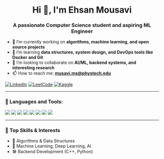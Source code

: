 <h1 align="center">Hi 👋, I'm Ehsan Mousavi</h1>
<h3 align="center">A passionate Computer Science student and aspiring ML Engineer</h3>

- 🔭 I’m currently working on **algorithms, machine learning, and open source projects**
- 🌱 I’m learning **data structures, system design, and DevOps tools like Docker and Git**
- 👯 I’m looking to collaborate on **AI/ML, backend systems, and interesting research**
- 📫 How to reach me: **musavi.ms@phystech.edu**

[![LinkedIn](https://img.shields.io/badge/LinkedIn-blue?style=for-the-badge&logo=linkedin)](https://www.linkedin.com/in/ehsanmsl)
[![LeetCode](https://img.shields.io/badge/LeetCode-orange?style=for-the-badge&logo=leetcode)](https://leetcode.com/u/ehsanmousavi7472/)
[![Kaggle](https://img.shields.io/badge/Kaggle-blue?style=for-the-badge&logo=kaggle)](https://www.kaggle.com/ehsanmousavimsl)

---




### 🧰 Languages and Tools:

<p>
  <img src="https://img.shields.io/badge/C++-00599C?style=for-the-badge&logo=cplusplus&logoColor=white"/>
  <img src="https://img.shields.io/badge/Java-007396?style=for-the-badge&logo=java&logoColor=white"/>
  <img src="https://img.shields.io/badge/Kotlin-0095D5?style=for-the-badge&logo=kotlin&logoColor=white"/>
  <img src="https://img.shields.io/badge/Python-3776AB?style=for-the-badge&logo=python&logoColor=white"/>
  <img src="https://img.shields.io/badge/JavaScript-F7DF1E?style=for-the-badge&logo=javascript&logoColor=black"/>
  <img src="https://img.shields.io/badge/React-20232A?style=for-the-badge&logo=react&logoColor=61DAFB"/>
  <img src="https://img.shields.io/badge/Docker-2496ED?style=for-the-badge&logo=docker&logoColor=white"/>
  <img src="https://img.shields.io/badge/PostgreSQL-336791?style=for-the-badge&logo=postgresql&logoColor=white"/>
</p>


---


### 🧠 Top Skills & Interests

- 🎯 Algorithms & Data Structures
- 🧠 Machine Learning, Deep Learning, AI
- 🛠️ Backend Development (C++, Python)



